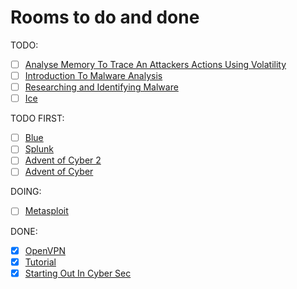 # Rooms to do and done

TODO:

* [ ] [Analyse Memory To Trace An Attackers Actions Using Volatility](https://tryhackme.com/room/bpvolatility)
* [ ] [Introduction To Malware Analysis](https://tryhackme.com/room/malmalintroductory)
* [ ] [Researching and Identifying Malware](https://tryhackme.com/room/malresearching)
* [ ] [Ice](https://tryhackme.com/room/ice)

TODO FIRST:

* [ ] [Blue](https://tryhackme.com/room/blue)
* [ ] [Splunk](https://tryhackme.com/room/bpsplunk)
* [ ] [Advent of Cyber 2](https://tryhackme.com/room/adventofcyber2)
* [ ] [Advent of Cyber](https://tryhackme.com/room/25daysofchristmas)

DOING:

* [ ] [Metasploit](https://tryhackme.com/room/rpmetasploit)

DONE:

* [x] [OpenVPN](https://tryhackme.com/room/openvpn)
* [x] [Tutorial](https://tryhackme.com/room/tutorial)
* [x] [Starting Out In Cyber Sec](https://tryhackme.com/room/startingoutincybersec)
